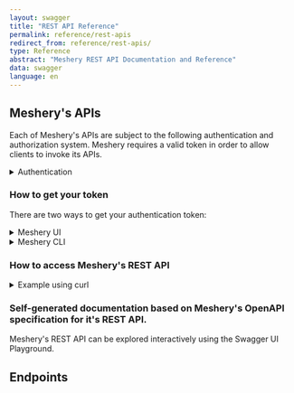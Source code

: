 ```yaml
---
layout: swagger
title: "REST API Reference"
permalink: reference/rest-apis
redirect_from: reference/rest-apis/
type: Reference
abstract: "Meshery REST API Documentation and Reference"
data: swagger
language: en
---
```


## Meshery's APIs

Each of Meshery's APIs are subject to the following authentication and authorization system. Meshery requires a valid token in order to allow clients to invoke its APIs.

<details>
  <summary>Authentication</summary>
  Requests to any of the API endpoints must be authenticated and include a valid JWT access token in the HTTP headers. Type of authentication is determined by the selected [Provider](#providers). Use of the Local Provider, "None", puts Meshery into single-user mode and does not require authentication. {% include alert.html type="dark" title="What are authentication tokens?" content="Meshery authentication tokens allow users or systems to authenticate with Meshery Server via either its two clients, <a href='/reference/mesheryctl'>Meshery CLI</a> and <a href='/extensibility/api#how-to-get-your-token'>Meshery UI</a>, or its two APIs: <a href='/reference/rest-apis'>REST</a> or <a href='/reference/graphql-apis'>GraphQL</a>. <p>Meshery's authentication token system provide secure access to Meshery's powerful management features.</p>" %}
</details>

### How to get your token

There are two ways to get your authentication token:

<details>
  <summary>Meshery UI</summary>

Using Meshery UI, you can get a copy of your authentication token by following these steps:
<br/>

1. Log into Meshery by selecting your identity provider of choice (typically found at <code style="
       color: inherit;
       padding: 0.2em 0.4em;
       margin: 0;
       font-size: 85%;
       word-break: normal;
       background-color: var(--color-primary-dark);
       border-radius: 0.25rem;
       ">http:\\{meshery-server}:9081/provider</code>)
   <br/>

2. Navigate to your user's avatar in the upper righthand corner and select "Get Token" from the dropdown of profile section:

<a href="{{ site.baseurl }}/assets/img/token/MesheryTokenUI.png"><img alt="Meshery Dashboard" src="{{ site.baseurl }}/assets/img/token/MesheryTokenUI.png" width="680" height="400"/></a>
<br/>

</details>

<details>
  <summary>Meshery CLI</summary>
  <br />
Using <a href='/reference/mesheryctl'>Meshery CLI</a>, you can get a copy of your authentication token by executing this command:
  <br/>
  <br/>
  <pre class="codeblock-pre">
  <div class="codeblock"><div class="clipboardjs">mesheryctl system login</div></div>
  </pre>
  <br />
  <br />
  In order to use this command, you must have a web browser available on your system (this command cannot be executed on a headless system).

</details>

### How to access Meshery's REST API

<details>
  <summary>Example using curl</summary>
  <br />
Using curl, you can access Meshery's REST API by executing this command:
  <br/>
  <br/>
  <pre class="codeblock-pre">
  <div class="codeblock"><div class="clipboardjs">curl --location 'localhost:9081/api/&lt;endpoint&gt;' \
--header 'meshery-token: &lt;yourToken&gt;\
--header 'Cookie: meshery-provider=Meshery; meshery.layer5.io_ref=/;token=&lt;yourToken&gt;
</div>
</div>
  </pre>
  <br />
  <br />

</details>

### Self-generated documentation based on Meshery's OpenAPI specification for it's REST API.

Meshery's REST API can be explored interactively using the Swagger UI Playground.

## Endpoints
